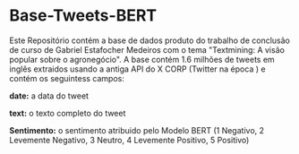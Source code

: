 # Base-Tweets-BERT

Este Repositório contém a base de dados produto do trabalho de conclusão de curso de Gabriel Estafocher Medeiros com o tema "Textmining: A visão popular sobre o agronegócio". A base contém 1.6 milhões de tweets em inglês extraidos usando a antiga API do X CORP (Twitter na época ) e contém os seguintess campos:

**date:** a data do tweet

**text:** o texto completo do tweet

**Sentimento:** o sentimento atribuido pelo Modelo BERT (1 Negativo, 2 Levemente Negativo, 3 Neutro, 4 Levemente Positivo, 5 Positivo)
